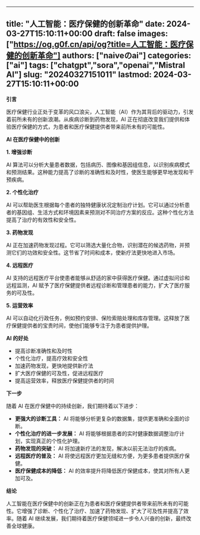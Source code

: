 
---
title: "人工智能：医疗保健的创新革命"
date: 2024-03-27T15:10:11+00:00
draft: false
images: ["https://og.g0f.cn/api/og?title=人工智能：医疗保健的创新革命"]
authors: ["naiveのai"]
categories: ["ai"]
tags: ["chatgpt","sora","openai","Mistral AI"]
slug: "20240327151011"
lastmod: 2024-03-27T15:10:11+00:00
---
**引言**

医疗保健行业正处于变革的风口浪尖，人工智能（AI）作为其背后的驱动力，引发着前所未有的创新浪潮。从疾病诊断到药物发现，AI 正在彻底改变我们提供和体验医疗保健的方式，为患者和医疗保健提供者带来前所未有的可能性。

**AI 在医疗保健中的创新**

**1. 增强诊断**

AI 算法可以分析大量患者数据，包括病历、图像和基因组信息，以识别疾病模式和预测结果。这种能力提高了诊断的准确性和及时性，使医生能够更早地发现和干预疾病。

**2. 个性化治疗**

AI 可以帮助医生根据每个患者的独特健康状况定制治疗计划。它可以通过分析患者的基因组、生活方式和环境因素来预测对不同治疗方案的反应。这种个性化方法提高了治疗的有效性和安全性。

**3. 药物发现**

AI 正在加速药物发现过程。它可以筛选大量化合物，识别潜在的候选药物，并预测它们的功效和安全性。这节省了时间和成本，使新疗法更快地进入市场。

**4. 远程医疗**

AI 支持的远程医疗平台使患者能够从舒适的家中获得医疗保健。通过虚拟问诊和远程监测，AI 赋予了医疗保健提供者远程诊断和管理患者的能力，扩大了医疗服务的可及性。

**5. 运营效率**

AI 可以自动化行政任务，例如预约安排、保险索赔处理和库存管理。这释放了医疗保健提供者的宝贵时间，使他们能够专注于为患者提供护理。

**AI 的好处**

* 提高诊断准确性和及时性
* 个性化治疗，提高疗效和安全性
* 加速药物发现，更快地提供新疗法
* 扩大医疗保健的可及性，促进远程医疗
* 提高运营效率，释放医疗保健提供者的时间

**下一步**

随着 AI 在医疗保健中的持续创新，我们期待着以下进步：

* **更强大的诊断工具：** AI 将能够分析更复杂的数据集，提供更准确和全面的诊断。
* **个性化治疗的进一步发展：** AI 将能够根据患者的实时健康数据调整治疗计划，实现真正的个性化护理。
* **药物发现的突破：** AI 将加速新疗法的发现，解决以前无法治疗的疾病。
* **远程医疗的普及：** AI 将使远程医疗更加无缝和方便，为更多患者提供医疗保健。
* **医疗保健成本的降低：** AI 的效率提升将降低医疗保健成本，使其对所有人更加可及。

**结论**

人工智能在医疗保健中的创新正在为患者和医疗保健提供者带来前所未有的可能性。它增强了诊断、个性化了治疗、加速了药物发现、扩大了可及性并提高了效率。随着 AI 继续发展，我们期待着医疗保健领域进一步令人兴奋的创新，最终改善全球健康。